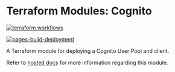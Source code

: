 # Terraform Modules: Cognito 

[![terraform workflows](https://github.com/cumberland-cloud/modules-cognito/actions/workflows/action.yaml/badge.svg)](https://github.com/cumberland-cloud/modules-cognito/actions/workflows/action.yaml)

[![pages-build-deployment](https://github.com/cumberland-cloud/modules-cognito/actions/workflows/pages/pages-build-deployment/badge.svg)](https://github.com/cumberland-cloud/modules-cognito/actions/workflows/pages/pages-build-deployment)

A Terraform module for deploying a Cognito User Pool and client.

Refer to [hosted docs](https://cumberland-cloud.github.io/modules-cognito/) for more information regarding this module.